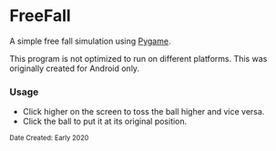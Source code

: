 # FreeFall
A simple free fall simulation using [Pygame](https://www.pygame.org/).

This program is not optimized to run on different platforms. This was originally created for Android only.

### Usage
- Click higher on the screen to toss the ball higher and vice versa.
- Click the ball to put it at its original position.

<sub>Date Created: Early 2020</sub>
